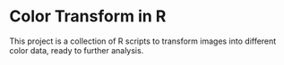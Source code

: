 # Color Transform in R

This project is a collection of R scripts to transform images into different color data, ready to further analysis.
